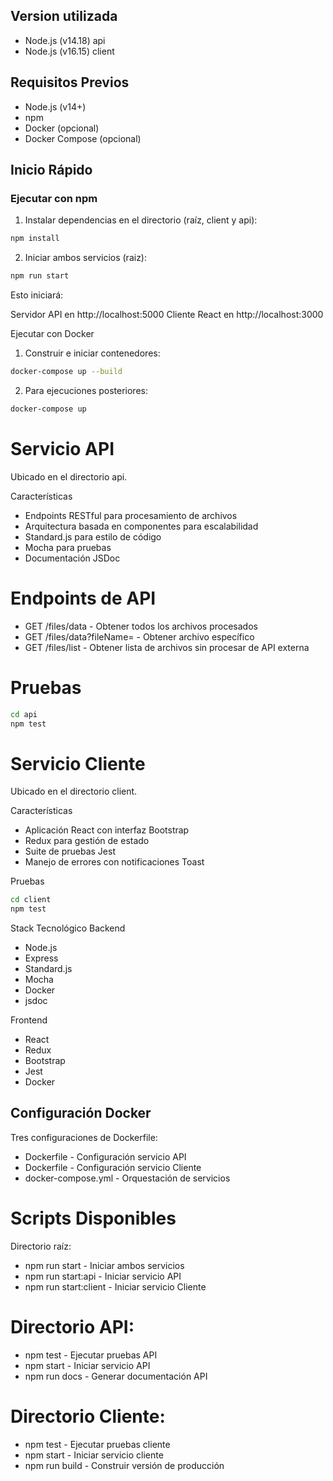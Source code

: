 ## Version utilizada

- Node.js (v14.18) api
- Node.js (v16.15) client

## Requisitos Previos

- Node.js (v14+)
- npm
- Docker (opcional)
- Docker Compose (opcional)

## Inicio Rápido

### Ejecutar con npm

1. Instalar dependencias en el directorio (raíz, client y api):
```bash
npm install
```

2. Iniciar ambos servicios (raiz):
```bash
npm run start
```

Esto iniciará:

Servidor API en http://localhost:5000
Cliente React en http://localhost:3000

Ejecutar con Docker
1. Construir e iniciar contenedores:

```bash
docker-compose up --build
```

2. Para ejecuciones posteriores:
```bash
docker-compose up
```

# Servicio API
Ubicado en el directorio api.

Características
- Endpoints RESTful para procesamiento de archivos
- Arquitectura basada en componentes para escalabilidad
- Standard.js para estilo de código
- Mocha para pruebas
- Documentación JSDoc

# Endpoints de API
- GET /files/data - Obtener todos los archivos procesados
- GET /files/data?fileName=<filename> - Obtener archivo específico
- GET /files/list - Obtener lista de archivos sin procesar de API externa

# Pruebas
```bash
cd api
npm test
```

# Servicio Cliente
Ubicado en el directorio client.

Características
- Aplicación React con interfaz Bootstrap
- Redux para gestión de estado
- Suite de pruebas Jest
- Manejo de errores con notificaciones Toast

Pruebas
```bash
cd client
npm test
```

Stack Tecnológico
Backend
- Node.js
- Express
- Standard.js
- Mocha
- Docker
- jsdoc

Frontend
- React
- Redux
- Bootstrap
- Jest
- Docker

## Configuración Docker
Tres configuraciones de Dockerfile:

- Dockerfile - Configuración servicio API
- Dockerfile - Configuración servicio Cliente
- docker-compose.yml - Orquestación de servicios

# Scripts Disponibles

Directorio raíz:

- npm run start - Iniciar ambos servicios
- npm run start:api - Iniciar servicio API
- npm run start:client - Iniciar servicio Cliente

# Directorio API:

- npm test - Ejecutar pruebas API
- npm start - Iniciar servicio API
- npm run docs - Generar documentación API

# Directorio Cliente:

- npm test - Ejecutar pruebas cliente
- npm start - Iniciar servicio cliente
- npm run build - Construir versión de producción